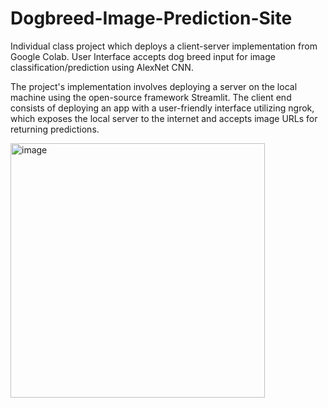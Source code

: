 # Dogbreed-Image-Prediction-Site

Individual class project which deploys a client-server implementation from Google Colab. User Interface accepts dog breed input for image classification/prediction using AlexNet CNN.

The project's implementation involves deploying a server on the local machine using the open-source framework Streamlit. The client end consists of deploying an app with a user-friendly interface utilizing ngrok, which exposes the local server to the internet and accepts image URLs for returning predictions.

<img width="407" alt="image" src="https://github.com/ediaz029/Dogbreed-Image-Prediction-Site/assets/112585936/fbb7bfcf-00e1-4918-91dd-5f14c67a1fee">

